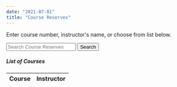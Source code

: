 ```yaml
---
date: "2021-07-01"
title: "Course Reserves"
---
```


<form enctype="application/x-www-form-urlencoded; charset=utf-8" action="http://sherlock.whitman.edu/primo_library/libweb/action/dlSearch.do" target="_self" method="get" name="searchForm" class="formtab1" id="simple"><input type="hidden" value="WHITC" name="institution">
<input type="hidden" value="WHITC" name="vid">
<input type="hidden" value="cr_tab" name="tab">
<input type="hidden" name="search_scope" value="whitc_cr">
<input type="hidden" value="Basic" name="mode">

<input type="hidden" value="GUEST" name="group">
<input type="hidden" value="true" name="onCampus">
<input type="hidden" value="full" name="displayMode">
<input type="hidden" name="query" id="primoQuery">
<input type="hidden" value="true" name="highlight">
<input type="hidden" value="all" name="displayField">
<div style="margin-left:auto;margin-right:auto">

Enter course number, instructor's name, or choose from list below.
<div class="mdi-action-search black-text icon323"></div>
<input type="text" placeholder="Search Course Reserves" value="" id="primoQueryTemp" class="form-control">
<button class="btn white-text waves-effect waves-light" id="search-button" style="display:inline">Search</button>

</div>
</form>
<div style="margin-left:auto;margin-right:auto;clear:both">
<h5>List of Courses</h5>
<ul id="class" class="collection"></ul>
<table class="responsive-table">
<thead>
<tr>
<th data-field="id">Course</th>
<th data-field="name">Instructor</th>
</tr>
</thead>
<tbody id="tbd-course"></tbody>
</table>
<div id="loading" style="width:30%;margin-left:auto;margin-right:auto">
<div class="preloader-wrapper big active">
<div class="spinner-layer spinner-blue-only">
<div class="circle-clipper left">
<div class="circle "></div>
</div>
</div>
</div>
</div>
</div>
<script>
const Strings = {};
Strings.orEmpty = function( x ) {
	if (x === undefined && typeof x == 'undefined'){
        return "";
	}else{
		return x;
	}
};
$(document).ready(function(e) {
	$.ajax({
                            url: 'https://penroselib-php.herokuapp.com/coursereserve.php',
                            type: 'GET',
                            dataType: 'json'
 							}).done(function( msg ) {
								$('#loading').html('<p></p>');
								for(var prop in msg){
								var arr = $.map(msg[prop].instructor, function(el) { return el; });
								sname=' ';						
								if(arr.length==1){
									sname= Strings.orEmpty(arr[0].first_name)+' '+ Strings.orEmpty(arr[0].last_name);
								}
								if(arr.length>=2){
									sname= Strings.orEmpty(arr[0].first_name)+' '+ Strings.orEmpty(arr[0].last_name)+'/'+ Strings.orEmpty(arr[1].first_name)+' '+ Strings.orEmpty(arr[1].last_name);	
								}
								 var output='<tr><td><a href="http://sherlock.whitman.edu/primo_library/libweb/action/dlSearch.do?institution=WHITC&vid=WHITC_NEW&tab=default_tab&mode=Basic&group=GUEST&onCampus=true&displayMode=full&displayField=all&search_scope=whitc_cr&query=any,contains,'+msg[prop].code+'">'+msg[prop].code+'</a></td><td>'+sname+'</td></tr>';
								$('#tbd-course').append(output);
								}
   							 });
	$("#primoQueryTemp").change(function(){
			$("#primoQuery").val("any,contains," + $("#primoQueryTemp").val());
	})
	$('#search-button').click(function(){
		$('#simple').submit();
	});
});
</script>